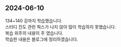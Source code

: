 ## 2024-06-10
134~140 강까지 학습했습니다.   
스터디 진도 관련 픽스가 나지 않아 많이 학습하지 못했습니다.   
복습 위주의 내용이 주 였습니다.   
학습한 내용은 블로그에 정리하겠습니다. 
